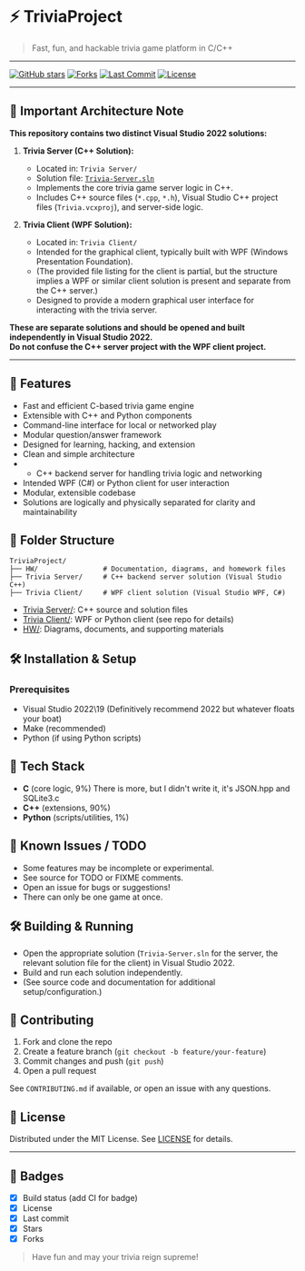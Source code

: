 # ⚡ TriviaProject

> Fast, fun, and hackable trivia game platform in C/C++

---

[![GitHub stars](https://img.shields.io/github/stars/Itay-Newman/TriviaProject?style=social)](https://github.com/Itay-Newman/TriviaProject/stargazers)
[![Forks](https://img.shields.io/github/forks/Itay-Newman/TriviaProject?style=social)](https://github.com/Itay-Newman/TriviaProject/network/members)
[![Last Commit](https://img.shields.io/github/last-commit/Itay-Newman/TriviaProject)](https://github.com/Itay-Newman/TriviaProject/commits/main)
[![License](https://img.shields.io/github/license/Itay-Newman/TriviaProject)](./LICENSE)
<!-- Add CI/build badges if/when available -->

---

## 📢 Important Architecture Note

**This repository contains two distinct Visual Studio 2022 solutions:**

1. **Trivia Server (C++ Solution):**
   - Located in: `Trivia Server/`
   - Solution file: [`Trivia-Server.sln`](https://github.com/Itay-Newman/TriviaProject/blob/AddHwFiles/Trivia%20Server/Trivia-Server.sln)
   - Implements the core trivia game server logic in C++.
   - Includes C++ source files (`*.cpp`, `*.h`), Visual Studio C++ project files (`Trivia.vcxproj`), and server-side logic.

2. **Trivia Client (WPF Solution):**
   - Located in: `Trivia Client/`
   - Intended for the graphical client, typically built with WPF (Windows Presentation Foundation).
   - (The provided file listing for the client is partial, but the structure implies a WPF or similar client solution is present and separate from the C++ server.)
   - Designed to provide a modern graphical user interface for interacting with the trivia server.

**These are separate solutions and should be opened and built independently in Visual Studio 2022.**  
**Do not confuse the C++ server project with the WPF client project.**

---

## 🎯 Features

- Fast and efficient C-based trivia game engine
- Extensible with C++ and Python components
- Command-line interface for local or networked play
- Modular question/answer framework
- Designed for learning, hacking, and extension
- Clean and simple architecture
- - C++ backend server for handling trivia logic and networking
- Intended WPF (C#) or Python client for user interaction
- Modular, extensible codebase
- Solutions are logically and physically separated for clarity and maintainability

## 📂 Folder Structure

```
TriviaProject/
├── HW/                # Documentation, diagrams, and homework files
├── Trivia Server/     # C++ backend server solution (Visual Studio C++)
├── Trivia Client/     # WPF client solution (Visual Studio WPF, C#)
```

- [Trivia Server/](https://github.com/Itay-Newman/TriviaProject/tree/AddHwFiles/Trivia%20Server): C++ source and solution files
- [Trivia Client/](https://github.com/Itay-Newman/TriviaProject/tree/AddHwFiles/Trivia%20Client): WPF or Python client (see repo for details)
- [HW/](https://github.com/Itay-Newman/TriviaProject/tree/AddHwFiles/HW): Diagrams, documents, and supporting materials
## 🛠️ Installation & Setup

### Prerequisites

- Visual Studio 2022\19 (Definitively recommend 2022 but whatever floats your boat)
- Make (recommended)
- Python (if using Python scripts)

## 🤖 Tech Stack

- **C** (core logic, 9%) There is more, but I didn't write it, it's JSON.hpp and SQLite3.c
- **C++** (extensions, 90%)
- **Python** (scripts/utilities, 1%)

## 🧠 Known Issues / TODO

- Some features may be incomplete or experimental.
- See source for TODO or FIXME comments.
- Open an issue for bugs or suggestions!
- There can only be one game at once.

## 🛠️ Building & Running

- Open the appropriate solution (`Trivia-Server.sln` for the server, the relevant solution file for the client) in Visual Studio 2022.
- Build and run each solution independently.
- (See source code and documentation for additional setup/configuration.)

## 🙌 Contributing

1. Fork and clone the repo
2. Create a feature branch (`git checkout -b feature/your-feature`)
3. Commit changes and push (`git push`)
4. Open a pull request

See `CONTRIBUTING.md` if available, or open an issue with any questions.

## 🪪 License

Distributed under the MIT License. See [LICENSE](./LICENSE) for details.

---

## 👑 Badges

- [x] Build status (add CI for badge)
- [x] License
- [x] Last commit
- [x] Stars
- [x] Forks

> Have fun and may your trivia reign supreme!
